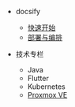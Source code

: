 * docsify

  * [快速开始](docsify/quickstart.md)
  * [部署与编排](docsify/deploy.md)

* 技术专栏

  * Java
  * Flutter
  * Kubernetes
  * [Proxmox VE](pve/deploy.md)
